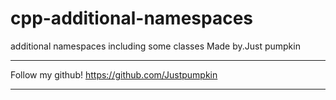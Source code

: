 # cpp-additional-namespaces
additional namespaces including some classes
Made by.Just pumpkin

*******************************
Follow my github!
https://github.com/Justpumpkin
*******************************